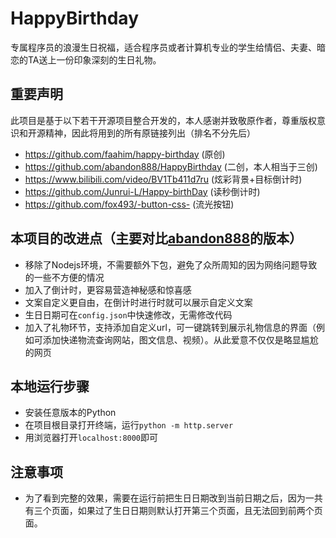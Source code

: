 # HappyBirthday

专属程序员的浪漫生日祝福，适合程序员或者计算机专业的学生给情侣、夫妻、暗恋的TA送上一份印象深刻的生日礼物。

## 重要声明

此项目是基于以下若干开源项目整合开发的，本人感谢并致敬原作者，尊重版权意识和开源精神，因此将用到的所有原链接列出（排名不分先后）

- <https://github.com/faahim/happy-birthday> (原创)
- <https://github.com/abandon888/HappyBirthday> (二创，本人相当于三创)
- <https://www.bilibili.com/video/BV1Tb411d7ru> (炫彩背景+目标倒计时)
- <https://github.com/Junrui-L/Happy-birthDay> (读秒倒计时)
- <https://github.com/fox493/-button-css-> (流光按钮)

## 本项目的改进点（主要对比[abandon888](https://github.com/abandon888/HappyBirthday)的版本）

- 移除了Nodejs环境，不需要额外下包，避免了众所周知的因为网络问题导致的一些不方便的情况
- 加入了倒计时，更容易营造神秘感和惊喜感
- 文案自定义更自由，在倒计时进行时就可以展示自定义文案
- 生日日期可在`config.json`中快速修改，无需修改代码
- 加入了礼物环节，支持添加自定义url，可一键跳转到展示礼物信息的界面（例如可添加快递物流查询网站，图文信息、视频）。从此爱意不仅仅是略显尴尬的网页

## 本地运行步骤

- 安装任意版本的Python
- 在项目根目录打开终端，运行`python -m http.server`
- 用浏览器打开`localhost:8000`即可

## 注意事项

- 为了看到完整的效果，需要在运行前把生日日期改到当前日期之后，因为一共有三个页面，如果过了生日日期则默认打开第三个页面，且无法回到前两个页面。
